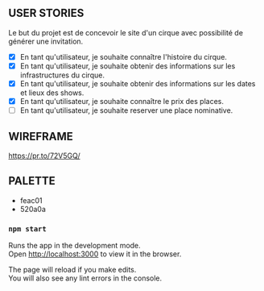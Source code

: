 
## USER STORIES 

Le but du projet est de concevoir le site d'un cirque avec possibilité de générer une invitation.

- [x] En tant qu'utilisateur, je souhaite connaître l'histoire du cirque.
- [x] En tant qu'utilisateur, je souhaite obtenir des informations sur les infrastructures du cirque.
- [x] En tant qu'utilisateur, je souhaite obtenir des informations sur les dates et lieux des shows.
- [x] En tant qu'utilisateur, je souhaite connaître le prix des places.
- [ ] En tant qu'utilisateur, je souhaite reserver une place nominative.

## WIREFRAME

https://pr.to/72V5GQ/

## PALETTE

- feac01
- 520a0a

### `npm start`

Runs the app in the development mode.<br>
Open [http://localhost:3000](http://localhost:3000) to view it in the browser.

The page will reload if you make edits.<br>
You will also see any lint errors in the console.

